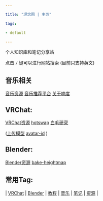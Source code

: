 ```yaml
---

title: "理念圈 | 主页"

tags:

- default

---
```




个人知识库和笔记分享站



点击 `/` 键可以进行网站搜索 (目前只支持英文)







## 音乐相关

[音乐资源](music/音乐资源.md)  [音乐推荐平台](music/音乐推荐平台.md)  [关于响度](music/关于响度.md)





## VRChat:



[VRChat资源](vrc/VRChat资源.md)  [hotswap](vrc/hotswap.md) [白毛研究](vrc/白毛研究.md)



 ([上传模型](vrc/上传模型.md)   [avatar-id](vrc/words/avatar-id.md) )



## Blender:

[Blender资源](blender/Blender资源.md) [bake-heightmap](blender/bake-heightmap.md)





## 常用Tag:



| [VRChat](https://q.noos.ca/tags/VRChat/) | [Blender](https://q.noos.ca/tags/Blender/) | [教程](https://q.noos.ca/tags/教程/) | [音乐](https://q.noos.ca/tags/音乐/) | [笔记](https://q.noos.ca/tags/笔记/) | [资源](https://q.noos.ca/tags/资源/) |







